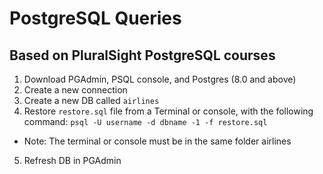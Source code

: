 # PostgreSQL Queries

## Based on PluralSight PostgreSQL courses

1. Download PGAdmin, PSQL console, and Postgres (8.0 and above)
2. Create a new connection
3. Create a new DB called `airlines` 
4. Restore `restore.sql` file from a Terminal or console, with the following command:
`psql -U username -d dbname -1 -f restore.sql`
* Note: The terminal or console must be in the same folder airlines
5. Refresh DB in PGAdmin